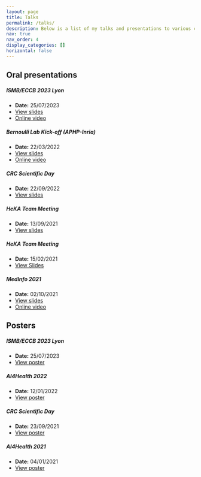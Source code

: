 ```yaml
---
layout: page
title: Talks
permalink: /talks/
description: Below is a list of my talks and presentations to various conferences and meetings in the field of biomedical informatics. Each entry is linked to additional materials like slides or posters for further details.
nav: true
nav_order: 4
display_categories: []
horizontal: false
---
```



## Oral presentations

##### ISMB/ECCB 2023 Lyon
- **Date:** 25/07/2023
- <a href="{% link /assets/pdf/talks/2023-07-06_Alice_Rogier_talk_ISMB-ECCB.pdf%}">View slides</a>
- [Online video](https://zenodo.org/records/10548491)

##### Bernoulli Lab Kick-off (APHP-Inria)
- **Date:** 22/03/2022
- <a href="{% link /assets/pdf/talks/22-03-22_TALREP_Presentation_BernoulliLab.pdf%}">View slides</a>
- [Online video](https://zenodo.org/records/10548491)

##### CRC Scientific Day
- **Date:** 22/09/2022
- <a href="{% link /assets/pdf/talks/2022-09-23_CRCDAY.pdf%}">View slides</a>

##### HeKA Team Meeting
- **Date:** 13/09/2021
- <a href="{% link /assets/pdf/talks/2021-09_MedInfo_Using_ontological_representation_of_chemotherapy_toxicities_for_guiding_information_extraction_and_integration_from_EHRs.pdf%}">View slides</a>

##### HeKA Team Meeting
- **Date:** 15/02/2021
- <a href="{2021-02-15_presentation_staff.pdf%}">View Slides</a>

##### MedInfo 2021
- **Date:** 02/10/2021
- <a href="{% link /assets/pdf/talks/2021-09_MedInfo_Using_ontological_representation_of_chemotherapy_toxicities_for_guiding_information_extraction_and_integration_from_EHRs.pdf%}">View slides</a>
- [Online video](https://www.youtube.com/watch?v=9YCfxLf5wTU)

## Posters

##### ISMB/ECCB 2023 Lyon
- **Date:** 25/07/2023
- <a href="{% link /assets/pdf/posters/ISMBECCB2023_poster_ChemoOnto_an_ontology_to_qualify_the_course_of_chemoterapies_Alice_Rogier.pdf%}">View poster</a>

##### AI4Health 2022
- **Date:** 12/01/2022
- <a href="{% link /assets/pdf/posters/2021-09-CRC-DAY.pdf%}">View poster</a>

##### CRC Scientific Day
- **Date:** 23/09/2021
- <a href="{% link /assets/pdf/posters/2021-09-CRC-DAY.pdf%}">View poster</a>

##### AI4Health 2021
- **Date:** 04/01/2021
- <a href="{% link /assets/pdf/posters/2020-12-rogier_alice_AI4HEALTH_2_english_version.pdf%}">View poster</a>

